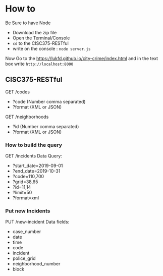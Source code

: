# How to
Be Sure to have Node
- Download the zip file
- Open the Terminal/Console
- `cd` to the CISC375-RESTful
- write on the console : `node server.js`

Now Go to the https://lukfd.github.io/city-crime/index.html and in the text box write `http://localhost:8000`

## CISC375-RESTful

GET /codes
- ?code (Number comma separated)
- ?format (XML or JSON)

GET /neighborhoods
- ?id (Number comma separated)
- ?format (XML or JSON)

### How to build the query
GET /incidents
Data Query:
- ?start_date=2019-09-01
- ?end_date=2019-10-31
- ?code=110,700
- ?grid=38,65
- ?id=11,14
- ?limit=50
- ?format=xml

### Put new Incidents

PUT /new-incident
Data fields:
- case_number
- date
- time
- code
- incident
- police_grid
- neighborhood_number
- block
